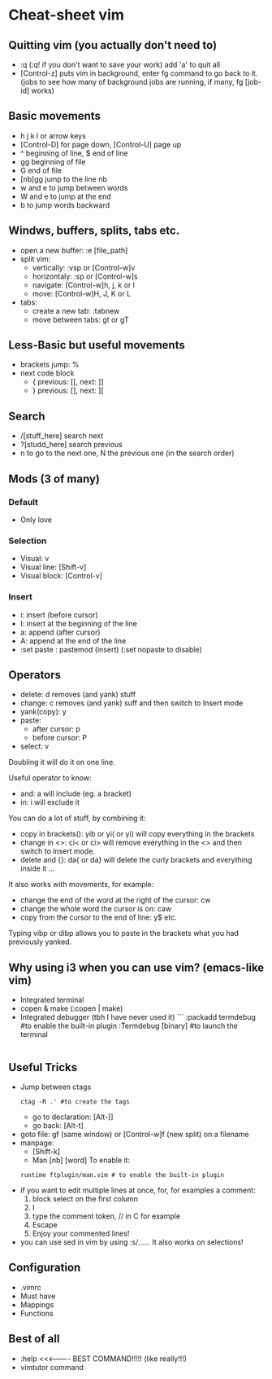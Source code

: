 Cheat-sheet vim
===============

## Quitting vim (you actually don't need to)
- :q (:q! if you don't want to save your work) add 'a' to quit all
- [Control-z] puts vim in background, enter fg command to go back to it. (jobs to see
  how many of background jobs are running, if many, fg [job-id] works)

## Basic movements
- h j k l or arrow keys
- [Control-D] for page down, [Control-U] page up
- ^ beginning of line, $ end of line
- gg beginning of file
- G end of file
- [nb]gg jump to the line nb
- w and e to jump between words
- W and e to jump at the end
- b to jump words backward

## Windws, buffers, splits, tabs etc.
- open a new buffer: :e [file_path]
- split vim:
   - vertically: :vsp or [Control-w]v
   - horizontaly: :sp or [Control-w]s
   - navigate: [Control-w]h, j, k or l
   - move: [Control-w]H, J, K or L
- tabs:
   - create a new tab: :tabnew
   - move between tabs: gt or gT

## Less-Basic but useful movements
- brackets jump: %
- next code block
   - { previous: [[, next: ]]
   - } previous: [], next: ][

## Search
- /[stuff_here] search next
- ?[studd_here] search previous
- n to go to the next one, N the previous one (in the search order)

## Mods (3 of many)
### Default
- Only love

### Selection
- Visual: v
- Visual line: [Shift-v]
- Visual block: [Control-v]

### Insert
- i: insert (before cursor)
- I: insert at the beginning of the line
- a: append (after cursor)
- A: append at the end of the line
- :set paste : pastemod (insert) (:set nopaste to disable)

## Operators
- delete: d removes (and yank) stuff
- change: c removes (and yank) suff and then switch to Insert mode
- yank(copy): y
- paste:
   - after cursor: p
   - before cursor: P
- select: v

Doubling it will do it on one line.

Useful operator to know:
- and: a will include (eg. a bracket)
- in: i will exclude it

You can do a lot of stuff, by combining it:
- copy in brackets(): yib or yi( or yi) will copy everything in the brackets
- change in <>: ci< or ci> will remove everything in the <> and then switch to
  insert mode.
- delete and {}: da{ or da} will delete the curly brackets and everything
  inside it
...

It also works with movements, for example:
- change the end of the word at the right of the cursor: cw
- change the whole word the cursor is on: caw
- copy from the cursor to the end of line: y$
etc.

Typing vibp or dibp allows you to paste in the brackets what you had previously
yanked.

## Why using i3 when you can use vim? (emacs-like vim)
- Integrated terminal
- copen & make (:copen | make)
- Integrated debugger (tbh I have never used it)
      ```
   :packadd termdebug #to enable the built-in plugin
   :Termdebug [binary] #to launch the terminal
   ```

## Useful Tricks
- Jump between ctags
   ```
   ctag -R .' #to create the tags
   ```
   - go to declaration: [Alt-]]
   - go back: [Alt-t]
- goto file: gf (same window) or [Control-w]f (new split) on a filename
- manpage:
   - [Shift-k]
   - Man [nb] [word] To enable it:
   ```
   runtime ftplugin/man.vim # to enable the built-in plugin
   ```
- if you want to edit multiple lines at once, for, for examples a comment:
   1) block select on the first column
   2) I
   3) type the comment token, // in C for example
   4) Escape
   5) Enjoy your commented lines!
- you can use sed in vim by using :s/...... It also works on selections!

## Configuration
- .vimrc
- Must have
- Mappings
- Functions

## Best of all
- :help <<<---- BEST COMMAND!!!!! (like really!!!)
- vimtutor command
